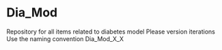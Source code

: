 # Dia_Mod
Repository for all items related to diabetes model
Please version iterations
Use the naming convention Dia_Mod_X_X
